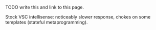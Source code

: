 TODO write this and link to this page.

Stock VSC intellisense: noticeably slower response, chokes on some templates (stateful metaprogramming).
